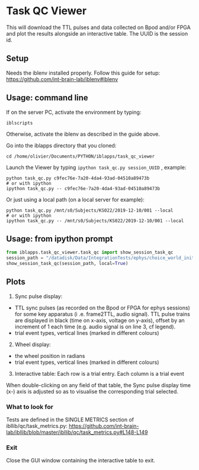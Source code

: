# Task QC Viewer
This will download the TTL pulses and data collected on Bpod and/or FPGA and plot the results
alongside an interactive table.
The UUID is the session id. 

## Setup
Needs the iblenv installed properly. Follow this guide for setup: https://github.com/int-brain-lab/iblenv#iblenv


## Usage: command line
If on the server PC, activate the environment by typing:
```
iblscripts
```
Otherwise, activate the iblenv as described in the guide above.

Go into the iblapps directory that you cloned:
```
cd /home/olivier/Documents/PYTHON/iblapps/task_qc_viewer
```
Launch the Viewer by typing `ipython task_qc.py session_UUID` , example:
```
python task_qc.py c9fec76e-7a20-4da4-93ad-04510a89473b
# or with ipython
ipython task_qc.py -- c9fec76e-7a20-4da4-93ad-04510a89473b
```

Or just using a local path (on a local server for example):
```
python task_qc.py /mnt/s0/Subjects/KS022/2019-12-10/001 --local
# or with ipython
ipython task_qc.py -- /mnt/s0/Subjects/KS022/2019-12-10/001 --local
```

## Usage: from ipython prompt
``` python
from iblapps.task_qc_viewer.task_qc import show_session_task_qc
session_path = "/datadisk/Data/IntegrationTests/ephys/choice_world_init/KS022/2019-12-10/001"
show_session_task_qc(session_path, local=True)
```

## Plots
1) Sync pulse display:
- TTL sync pulses (as recorded on the Bpod or FPGA for ephys sessions) for some key apparatus (i
.e. frame2TTL, audio signal). TTL pulse trains are displayed in black (time on x-axis, voltage on y-axis), offset by an increment of 1 each time (e.g. audio signal is on line 3, cf legend).
- trial event types, vertical lines (marked in different colours)

2) Wheel display:
- the wheel position in radians
- trial event types, vertical lines (marked in different colours)

3) Interactive table:
Each row is a trial entry.  Each column is a trial event

When double-clicking on any field of that table, the Sync pulse display time (x-) axis is adjusted so as to visualise the corresponding trial selected.

### What to look for
Tests are defined in the SINGLE METRICS section of ibllib/qc/task_metrics.py: https://github.com/int-brain-lab/ibllib/blob/master/ibllib/qc/task_metrics.py#L148-L149

### Exit
Close the GUI window containing the interactive table to exit.
